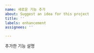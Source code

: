 ```yaml
---
name: 새로운 기능 추가
about: Suggest an idea for this project
title: ''
labels: enhancement
assignees: ''

---
```


추가한 기능 설명

